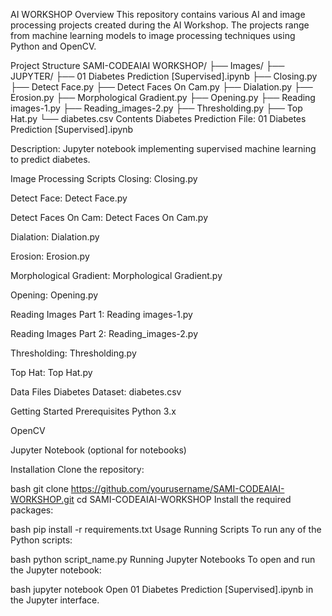 AI WORKSHOP
Overview
This repository contains various AI and image processing projects created during the AI Workshop. The projects range from machine learning models to image processing techniques using Python and OpenCV.

Project Structure
SAMI-CODEAIAI WORKSHOP/
├── Images/
├── JUPYTER/
├── 01 Diabetes Prediction [Supervised].ipynb
├── Closing.py
├── Detect Face.py
├── Detect Faces On Cam.py
├── Dialation.py
├── Erosion.py
├── Morphological Gradient.py
├── Opening.py
├── Reading images-1.py
├── Reading_images-2.py
├── Thresholding.py
├── Top Hat.py
└── diabetes.csv
Contents
Diabetes Prediction
File: 01 Diabetes Prediction [Supervised].ipynb

Description: Jupyter notebook implementing supervised machine learning to predict diabetes.

Image Processing Scripts
Closing: Closing.py

Detect Face: Detect Face.py

Detect Faces On Cam: Detect Faces On Cam.py

Dialation: Dialation.py

Erosion: Erosion.py

Morphological Gradient: Morphological Gradient.py

Opening: Opening.py

Reading Images Part 1: Reading images-1.py

Reading Images Part 2: Reading_images-2.py

Thresholding: Thresholding.py

Top Hat: Top Hat.py

Data Files
Diabetes Dataset: diabetes.csv

Getting Started
Prerequisites
Python 3.x

OpenCV

Jupyter Notebook (optional for notebooks)

Installation
Clone the repository:

bash
git clone https://github.com/yourusername/SAMI-CODEAIAI-WORKSHOP.git
cd SAMI-CODEAIAI-WORKSHOP
Install the required packages:

bash
pip install -r requirements.txt
Usage
Running Scripts
To run any of the Python scripts:

bash
python script_name.py
Running Jupyter Notebooks
To open and run the Jupyter notebook:

bash
jupyter notebook
Open 01 Diabetes Prediction [Supervised].ipynb in the Jupyter interface.
